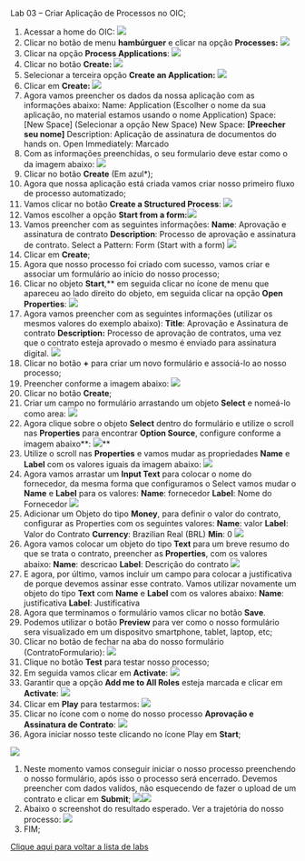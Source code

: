 ﻿Lab 03 – Criar Aplicação de Processos no OIC;

1. Acessar a home do OIC:
   ![](Aspose.Words.02d5cd52-d5bc-4222-be87-e3d616278ef2.001.png)
1. Clicar no botão de menu **hambúrguer** e clicar na opção **Processes:**
   ![](Aspose.Words.02d5cd52-d5bc-4222-be87-e3d616278ef2.002.png)
1. Clicar na opção **Process Applications**:
   ![](Aspose.Words.02d5cd52-d5bc-4222-be87-e3d616278ef2.003.png)
1. Clicar no botão **Create:
   ![](Aspose.Words.02d5cd52-d5bc-4222-be87-e3d616278ef2.004.png)**
1. Selecionar a terceira opção **Create an Application:
   ![](Aspose.Words.02d5cd52-d5bc-4222-be87-e3d616278ef2.005.png)**
1. Clicar em **Create:
   ![](Aspose.Words.02d5cd52-d5bc-4222-be87-e3d616278ef2.006.png)**
1. Agora vamos preencher os dados da nossa aplicação com as informações abaixo:
   Name: Application (Escolher o nome da sua aplicação, no material estamos usando o nome Application)
   Space: [New Space] (Selecionar a opção New Space)
   New Space: **[Preecher seu nome]**
   Description: Aplicação de assinatura de documentos do hands on.
   Open Immediately: Marcado
1. Com as informações preenchidas, o seu formulario deve estar como o da imagem abaixo:
   ![](Aspose.Words.02d5cd52-d5bc-4222-be87-e3d616278ef2.007.png)
1. Clicar no botão **Create** (Em azul\*);
1. Agora que nossa aplicação está criada vamos criar nosso primeiro fluxo de processo automatizado;
1. Vamos clicar no botão **Create a Structured Process**:
   ![](Aspose.Words.02d5cd52-d5bc-4222-be87-e3d616278ef2.008.png)
1. Vamos escolher a opção **Start from a form:![](Aspose.Words.02d5cd52-d5bc-4222-be87-e3d616278ef2.009.png)**
1. Vamos preencher com as seguintes informações:
   **Name**: Aprovação e assinatura de contrato
   **Description**: Processo de aprovação e assinatura de contrato.
   Select a Pattern: Form (Start with a form)
   ![](Aspose.Words.02d5cd52-d5bc-4222-be87-e3d616278ef2.010.png)
1. Clicar em **Create**;
1. Agora que nosso processo foi criado com sucesso, vamos criar e associar um formulário ao início do nosso processo;
1. Clicar no objeto **Start**,** em seguida clicar no ícone de menu que apareceu ao lado direito do objeto, em seguida clicar na opção **Open Properties**:
   ![](Aspose.Words.02d5cd52-d5bc-4222-be87-e3d616278ef2.011.png)
1. Agora vamos preencher com as seguintes informações (utilizar os mesmos valores do exemplo abaixo):
   **Title**: Aprovação e Assinatura de contrato
   **Description:** Processo de aprovação de contratos, uma vez que o contrato esteja aprovado o mesmo é enviado para assinatura digital.
   ![](Aspose.Words.02d5cd52-d5bc-4222-be87-e3d616278ef2.012.png)
1. Clicar no botão **+** para criar um novo formulário e associá-lo ao nosso processo;
1. Preencher conforme a imagem abaixo:
   ![](Aspose.Words.02d5cd52-d5bc-4222-be87-e3d616278ef2.013.png)
1. Clicar no botão **Create**;
1. Criar um campo no formulário arrastando um objeto **Select** e nomeá-lo como area:
   ![](Aspose.Words.02d5cd52-d5bc-4222-be87-e3d616278ef2.014.png)
1. Agora clique sobre o objeto **Select** dentro do formulário e utilize o scroll nas **Properties** para encontrar **Option Source**, configure conforme a imagem abaixo**:
   ![](Aspose.Words.02d5cd52-d5bc-4222-be87-e3d616278ef2.015.png)**
1. Utilize o scroll nas **Properties** e vamos mudar as propriedades **Name** e **Label** com os valores iguais da imagem abaixo:
   ![](Aspose.Words.02d5cd52-d5bc-4222-be87-e3d616278ef2.016.png)
1. Agora vamos arrastar um **Input Text** para colocar o nome do fornecedor, da mesma forma que configuramos o Select vamos mudar o **Name** e **Label** para os valores:
   **Name**: fornecedor
   **Label**: Nome do Fornecedor
   ![](Aspose.Words.02d5cd52-d5bc-4222-be87-e3d616278ef2.017.png)
1. Adicionar um Objeto do tipo **Money**, para definir o valor do contrato, configurar as Properties com os seguintes valores:
   **Name**: valor
   **Label**: Valor do Contrato
   **Currency**: Brazilian Real (BRL)
   **Min**: 0
   ![](Aspose.Words.02d5cd52-d5bc-4222-be87-e3d616278ef2.018.png)
1. Agora vamos colocar um objeto do tipo **Text** para um breve resumo do que se trata o contrato, preencher as **Properties**, com os valores abaixo:
   **Name**: descricao
   **Label**: Descrição do contrato
   ![](Aspose.Words.02d5cd52-d5bc-4222-be87-e3d616278ef2.019.png)
1. E agora, por último, vamos incluir um campo para colocar a justificativa de porque devemos assinar esse contrato. Vamos utilizar novamente um objeto do tipo **Text** com **Name** e **Label** com os valores abaixo:
   **Name**: justificativa
   **Label**: Justificativa
1. Agora que terminamos o formulário vamos clicar no botão **Save**.
1. Podemos utilizar o botão **Preview** para ver como o nosso formulário sera visualizado em um dispositvo smartphone, tablet, laptop, etc;
1. Clicar no botão de fechar na aba do nosso formulário (ContratoFormulario):
   ![](Aspose.Words.02d5cd52-d5bc-4222-be87-e3d616278ef2.020.png)
1. Clique no botão **Test** para testar nosso processo;
1. Em seguida vamos clicar em **Activate**:
   ![](Aspose.Words.02d5cd52-d5bc-4222-be87-e3d616278ef2.021.png)
1. Garantir que a opção **Add me to All Roles** esteja marcada e clicar em **Activate**:
   ![](Aspose.Words.02d5cd52-d5bc-4222-be87-e3d616278ef2.022.png)
1. Clicar em **Play** para testarmos:
   ![](Aspose.Words.02d5cd52-d5bc-4222-be87-e3d616278ef2.023.png)
1. Clicar no ícone com o nome do nosso processo **Aprovação e Assinatura de Contrato**:
   ![](Aspose.Words.02d5cd52-d5bc-4222-be87-e3d616278ef2.024.png)
1. Agora iniciar nosso teste clicando no ícone Play em **Start**;

![](Aspose.Words.02d5cd52-d5bc-4222-be87-e3d616278ef2.025.png)

1. Neste momento vamos conseguir iniciar o nosso processo preenchendo o nosso formulário, após isso o processo será encerrado. Devemos preencher com dados valídos, não esquecendo de fazer o upload de um contrato e clicar em **Submit**;
   ![](Aspose.Words.02d5cd52-d5bc-4222-be87-e3d616278ef2.026.png)![](Aspose.Words.02d5cd52-d5bc-4222-be87-e3d616278ef2.027.png)
1. Abaixo o screenshot do resultado esperado. Ver a trajetória do nosso processo:
   ![](Aspose.Words.02d5cd52-d5bc-4222-be87-e3d616278ef2.028.png)
1. FIM;

[Clique aqui para voltar a lista de labs](https://github.com/vhakamine/OIC_HANDS_ON/blob/main/README.md)
